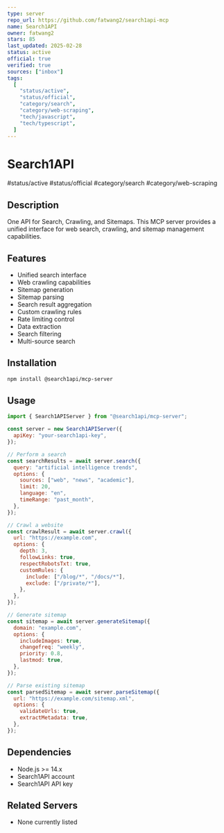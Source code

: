 ```yaml
---
type: server
repo_url: https://github.com/fatwang2/search1api-mcp
name: Search1API
owner: fatwang2
stars: 85
last_updated: 2025-02-28
status: active
official: true
verified: true
sources: ["inbox"]
tags:
  [
    "status/active",
    "status/official",
    "category/search",
    "category/web-scraping",
    "tech/javascript",
    "tech/typescript",
  ]
---
```


# Search1API

#status/active #status/official #category/search #category/web-scraping

## Description

One API for Search, Crawling, and Sitemaps. This MCP server provides a unified interface for web search, crawling, and sitemap management capabilities.

## Features

- Unified search interface
- Web crawling capabilities
- Sitemap generation
- Sitemap parsing
- Search result aggregation
- Custom crawling rules
- Rate limiting control
- Data extraction
- Search filtering
- Multi-source search

## Installation

```bash
npm install @search1api/mcp-server
```

## Usage

```javascript
import { Search1APIServer } from "@search1api/mcp-server";

const server = new Search1APIServer({
  apiKey: "your-search1api-key",
});

// Perform a search
const searchResults = await server.search({
  query: "artificial intelligence trends",
  options: {
    sources: ["web", "news", "academic"],
    limit: 20,
    language: "en",
    timeRange: "past_month",
  },
});

// Crawl a website
const crawlResult = await server.crawl({
  url: "https://example.com",
  options: {
    depth: 3,
    followLinks: true,
    respectRobotsTxt: true,
    customRules: {
      include: ["/blog/*", "/docs/*"],
      exclude: ["/private/*"],
    },
  },
});

// Generate sitemap
const sitemap = await server.generateSitemap({
  domain: "example.com",
  options: {
    includeImages: true,
    changefreq: "weekly",
    priority: 0.8,
    lastmod: true,
  },
});

// Parse existing sitemap
const parsedSitemap = await server.parseSitemap({
  url: "https://example.com/sitemap.xml",
  options: {
    validateUrls: true,
    extractMetadata: true,
  },
});
```

## Dependencies

- Node.js >= 14.x
- Search1API account
- Search1API API key

## Related Servers

- None currently listed
